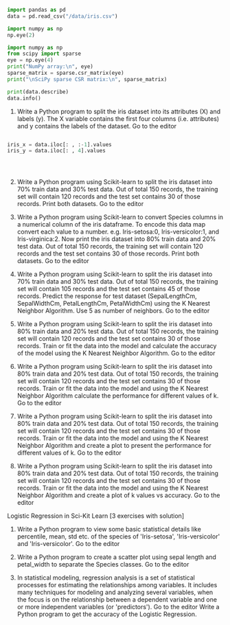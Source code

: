 
```python
import pandas as pd
data = pd.read_csv("/data/iris.csv")

```



```python
import numpy as np
np.eye(2)

import numpy as np
from scipy import sparse
eye = np.eye(4)
print("NumPy array:\n", eye)
sparse_matrix = sparse.csr_matrix(eye)
print("\nSciPy sparse CSR matrix:\n", sparse_matrix)
```
```python
print(data.describe)
data.info()

```



1. Write a Python program to split the iris dataset into its attributes (X) and labels (y). The X variable contains the first four columns (i.e. attributes) and y contains the labels of the dataset. Go to the editor
```python

iris_x = data.iloc[: , :-1].values
iris_y = data.iloc[: , 4].values


```



```python
```

```python
```


```python
```



 

2. Write a Python program using Scikit-learn to split the iris dataset into 70% train data and 30% test data. Out of total 150 records, the training set will contain 120 records and the test set contains 30 of those records. Print both datasets. Go to the editor
 

3. Write a Python program using Scikit-learn to convert Species columns in a numerical column of the iris dataframe. To encode this data map convert each value to a number. e.g. Iris-setosa:0, Iris-versicolor:1, and Iris-virginica:2. Now print the iris dataset into 80% train data and 20% test data. Out of total 150 records, the training set will contain 120 records and the test set contains 30 of those records. Print both datasets. Go to the editor
 

4. Write a Python program using Scikit-learn to split the iris dataset into 70% train data and 30% test data. Out of total 150 records, the training set will contain 105 records and the test set contains 45 of those records. Predict the response for test dataset (SepalLengthCm, SepalWidthCm, PetalLengthCm, PetalWidthCm) using the K Nearest Neighbor Algorithm. Use 5 as number of neighbors. Go to the editor
 

5. Write a Python program using Scikit-learn to split the iris dataset into 80% train data and 20% test data. Out of total 150 records, the training set will contain 120 records and the test set contains 30 of those records. Train or fit the data into the model and calculate the accuracy of the model using the K Nearest Neighbor Algorithm. Go to the editor
 

6. Write a Python program using Scikit-learn to split the iris dataset into 80% train data and 20% test data. Out of total 150 records, the training set will contain 120 records and the test set contains 30 of those records. Train or fit the data into the model and using the K Nearest Neighbor Algorithm calculate the performance for different values of k. Go to the editor
 

7. Write a Python program using Scikit-learn to split the iris dataset into 80% train data and 20% test data. Out of total 150 records, the training set will contain 120 records and the test set contains 30 of those records. Train or fit the data into the model and using the K Nearest Neighbor Algorithm and create a plot to present the performance for different values of k. Go to the editor
 

8. Write a Python program using Scikit-learn to split the iris dataset into 80% train data and 20% test data. Out of total 150 records, the training set will contain 120 records and the test set contains 30 of those records. Train or fit the data into the model and using the K Nearest Neighbor Algorithm and create a plot of k values vs accuracy. Go to the editor
 

Logistic Regression in Sci-Kit Learn [3 exercises with solution]
1. Write a Python program to view some basic statistical details like percentile, mean, std etc. of the species of 'Iris-setosa', 'Iris-versicolor' and 'Iris-versicolor'. Go to the editor
 

2. Write a Python program to create a scatter plot using sepal length and petal_width to separate the Species classes. Go to the editor
 

3. In statistical modeling, regression analysis is a set of statistical processes for estimating the relationships among variables. It includes many techniques for modeling and analyzing several variables, when the focus is on the relationship between a dependent variable and one or more independent variables (or 'predictors'). Go to the editor
Write a Python program to get the accuracy of the Logistic Regression.
 
